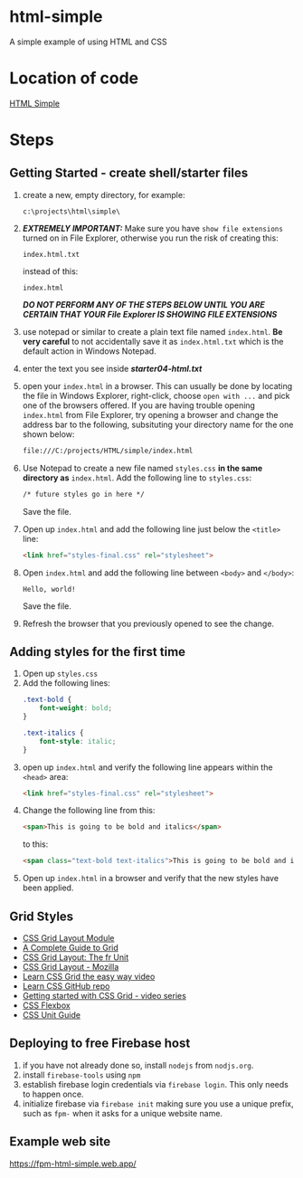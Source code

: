 # html-simple
A simple example of using HTML and CSS
# Location of code
[HTML Simple](https://github.com/fmorriso/html-simple)
# Steps
## Getting Started - create shell/starter files
1.  create a new, empty directory, for example:
      ```
      c:\projects\html\simple\
      ```
1. ***EXTREMELY IMPORTANT:*** Make sure you have `show file extensions` turned on in File Explorer, otherwise you run the risk of creating this:

      ```
      index.html.txt
      ```

      instead of this:

      ```
      index.html
      ```

   ***DO NOT PERFORM ANY OF THE STEPS BELOW UNTIL YOU ARE CERTAIN THAT YOUR File Explorer IS SHOWING FILE EXTENSIONS***

1.  use notepad or similar to create a plain text file named ```index.html```. **Be very careful** to not accidentally save it as ```index.html.txt``` which is the default action in Windows Notepad. 
1.  enter the text you see inside ***starter04-html.txt***
1.  open your ```index.html``` in a browser.  This can usually be done by locating the file in Windows Explorer, right-click, choose ```open with ...``` and pick one of the browsers offered.
If you are having trouble opening `index.html` from File Explorer, try opening a browser and change the address bar to the following, subsituting your directory name for the one shown below:
      ```html
      file:///C:/projects/HTML/simple/index.html
      ```
1.  Use Notepad to create a new file named ```styles.css``` __in the same directory as__ ```index.html```.  Add the following line to ```styles.css```:

      ```HTML
      /* future styles go in here */
      ```
      Save the file.

1.  Open up ```index.html``` and add the following line just below the ```<title>``` line:
      ```HTML
      <link href="styles-final.css" rel="stylesheet">
      ```
1.  Open ```index.html``` and add the following line between ```<body>``` and ```</body>```:
   
      ```
      Hello, world!
      ```
      Save the file.
      
4. Refresh the browser that you previously opened to see the change.

## Adding styles for the first time
1. Open up `styles.css`
1. Add the following lines:
   ```css
   .text-bold {
       font-weight: bold;
   }

   .text-italics {
       font-style: italic;
   }
   ```
1. open up `index.html` and verify the following line appears within the `<head>` area:
   ```html
   <link href="styles-final.css" rel="stylesheet">
   ```
1. Change the following line from this:
   ```html
   <span>This is going to be bold and italics</span>
   ```
   to this:
   ```html
   <span class="text-bold text-italics">This is going to be bold and italics</span>
   ```
1. Open up `index.html` in a browser and verify that the new styles have been applied.

## Grid Styles

* [CSS Grid Layout Module](https://www.w3schools.com/css/css_grid.asp)
* [A Complete Guide to Grid](https://css-tricks.com/snippets/css/complete-guide-grid/)
* [CSS Grid Layout: The fr Unit](https://www.digitalocean.com/community/tutorials/css-css-grid-layout-fr-unit)
* [CSS Grid Layout - Mozilla](https://developer.mozilla.org/en-US/docs/Web/CSS/CSS_Grid_Layout)
* [Learn CSS Grid the easy way video](https://www.youtube.com/watch?v=rg7Fvvl3taU)
* [Learn CSS GitHub repo](https://github.com/kevin-powell/learn-grid-the-easy-way)
* [Getting started with CSS Grid - video series](https://www.youtube.com/playlist?list=PL4-IK0AVhVjM41-Ezm5tmESVchNEi7aZU)
* [CSS Flexbox](https://www.w3schools.com/css/css3_flexbox.asp)
* [CSS Unit Guide](https://www.freecodecamp.org/news/css-unit-guide/)

## Deploying to free Firebase host

1. if you have not already done so, install `nodejs` from `nodjs.org`.
1. install ```firebase-tools``` using ```npm``` 
1. establish firebase login credentials via ```firebase login```.  This only needs to happen once.
1. initialize firebase via ```firebase init``` making sure you use a unique prefix, such as ```fpm-``` when it asks for a unique website name.

## Example web site
https://fpm-html-simple.web.app/
